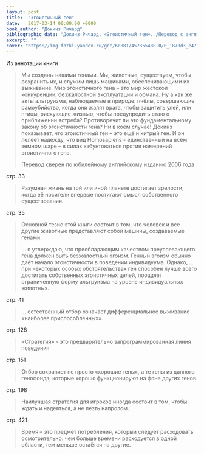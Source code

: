 ```yaml
---
layout: post
title:  "Эгоистичный ген"
date:   2017-03-14 00:00:00 +0000
book_author: "Докинз Ричард"
bibliographic_data: "Докинз Ричард. «Эгоистичный ген». /Перевод с англ. Н. Фоминой/ М.: АСТ:CORPUS – 2013 г., 513 с."
excerpt: ""
cover: "https://img-fotki.yandex.ru/get/60881/457355488.0/0_1870d3_e4719f64_orig.jpg"
---
```


Из аннотации книги

> Мы созданы нашими генами. Мы, животные, существуем, чтобы сохранить их, и служим лишь машинами, обеспечивающими их выживание. Мир эгоистичного гена – это мир жестокой конкуренции, безжалостной эксплуатации и обмана. Ну а как же акты альтруизма, наблюдаемые в природе: пчёлы, совершающие самоубийство, когда они жалят врага, чтобы защитить улей, или птицы, рискующие жизнью, чтобы предупредить стаю о приближении ястреба? Противоречит ли это фундаментальному закону об эгоистичности гена? Ни в коем случае! Докинз показывает, что эгоистичный ген – это ещё и хитрый ген. И он лелеет надежду, что вид Homosapiens - единственный на всём земном шаре – в силах взбунтоваться против намерений эгоистичного гена. 
>
> Перевод сверен по юбилейному английскому изданию 2006 года.

стр. 33

> Разумная жизнь на той или иной планете достигает зрелости, когда её носители впервые постигают смысл собственного существования.

стр. 35

> Основной тезис этой книги состоит в том, что человек и все другие животные представляют собой машины, создаваемые генами. 
>
> … я утверждаю, что преобладающим качеством преуспевающего гена должен быть безжалостный эгоизм. Генный эгоизм обычно даёт начало эгоистичности в поведении индивидуума. Однако, … при некоторых особых обстоятельствах ген способен лучше всего достигать собственных эгоистичных целей, поощряя ограниченную форму альтруизма на уровне индивидуальных животных.

стр. 41

> … естественный отбор означает дифференциальное выживание «наиболее приспособленных».

стр. 128

> «Стратегия» - это предварительно запрограммированная линия поведения

стр. 151

> Отбор сохраняет не просто «хорошие гены», а те гены из данного генофонда, которые хорошо функционируют на фоне других генов.

стр. 198

> Наилучшая стратегия для игроков иногда состоит в том, чтобы ждать и надеяться, а не лезть напролом.

стр. 421

> Время – это предмет потребления, который следует расходовать осмотрительно: чем больше времени расходуется в одной области, тем меньше остаётся на другие.
